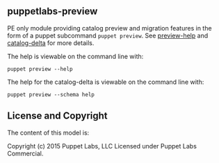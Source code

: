 ## puppetlabs-preview

PE only module providing catalog preview and migration features in the form of a puppet subcommand
`puppet preview`. See [preview-help][1] and [catalog-delta][2] for more details.

[1]: api/documentation/preview-help.md
[2]: api/documentation/catalog-delta.md

The help is viewable on the command line with:

    puppet preview --help

The help for the catalog-delta is viewable on the command line with:

    puppet preview --schema help


## License and Copyright

The content of this model is:

Copyright (c) 2015 Puppet Labs, LLC Licensed under Puppet Labs Commercial.
